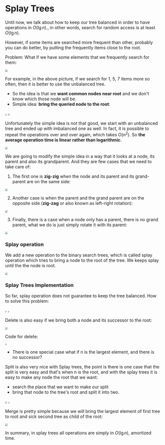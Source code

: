 # Splay Trees

Until now, we talk about how to keep our tree balanced in order to have operations in $O(\lg n)$., in other words, search for random access is at least $O(\lg n)$.

However, if some items are searched more frequent than other, probably you can do better, by putting the frequently items close to the root.

Problem: What if we have some elements that we frequently search for them:

<img src="assets/splay-01.png" style="zoom:50%">

For example, in the above picture, if we search for 1, 5, 7 items more so often, then it is better to use the unbalanced tree.

* So the idea is that we **want common nodes near root** and we don't know which those node will be.
* Simple idea: **bring the queried node to the root**:

<img src="assets/splay-07.png" style="zoom:30%">

<img src="assets/splay-08.png" style="zoom:40%">

Unfortunately the simple idea is not that good, we start with an unbalanced tree and ended up with imbalanced one as well. In fact, it is possible to repeat the operations over and over again, which takes $O(n^2)$. So **the average operation time is linear rather than logarithmic**.

<img src="assets/splay-02.png" style="zoom:50%">

We are going to modify the simple idea in a way that it looks at a node, its parent and also its grandparent. And they are few cases that we need to take care of:

1. The first one is **zig-zig** when the node and its parent and its grand-parent are on the same side:

<img src="assets/splay-03.png" style="zoom:50%">

2. Another case is when the parent and the grand parent are on the opposite side (**zig-zag** or also known as left-right rotation):

<img src="assets/splay-04.png" style="zoom:50%">

3. Finally, there is a case when a node only has a parent, there is no grand parent, what we do is just simply rotate it with its parent:

<img src="assets/splay-05.png" style="zoom:50%">

### Splay operation

We add a new operation to the binary search trees, which is called splay operation which tries to bring a node to the root of the tree. We keeps splay until the the node is root.



<img src="assets/splay-06.png" style="zoom:50%">

### Splay Trees Implementation

So far, splay operation does not guarantee to keep the tree balanced. How to solve this problem:

<img src="assets/splay-09.png" style="zoom:30%">

<img src="assets/splay-10.png" style="zoom:30%">

Delete is also easy if we bring both a node and its successor to the root:

<img src="assets/splay-11.png" style="zoom:50%">

Code for delete:

<img src="assets/splay-12.png" style="zoom:30%">

* There is one special case what if n is the largest element, and there is no successor?

Split is also very nice with Splay trees, the point is there is one case that the split is very easy and that's when n is the root, and with the splay trees it is easy to make any node the root that we want:

* search the place that we want to make our split
* bring that node to the tree's root and split it into two.

<img src="assets/splay-13.png" style="zoom:40%">

<img src="assets/splay-14.png" style="zoom:30%">

Merge is pretty simple because we will bring the largest element of first tree to root and sick second tree as child of the root:

<img src="assets/splay-15.png" style="zoom:50%">

In summary, in splay trees all operations are simply in $O(\lg n)$, amortized time.
